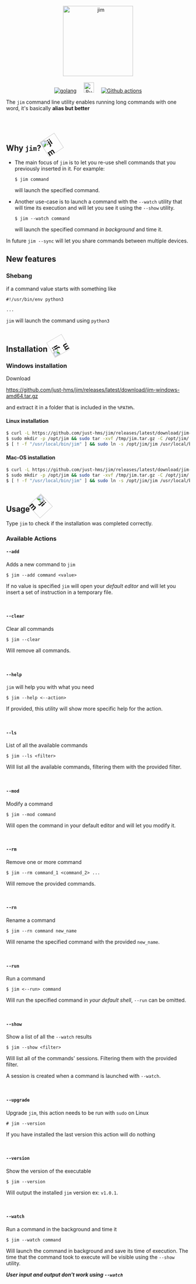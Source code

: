 <p align="center">
<img style="width:12rem;" src="./assets/jim.png" alt="jim">
<br>
<br>
<a href="https://go.dev"><img src="https://img.shields.io/badge/Go-00ADD8?style=for-the-badge&logo=go&logoColor=white" alt="golang"></a>
<a style="margin:0px 1rem;"href="https://github.com/tidwall/buntdb"><img style="height:28px;" src="https://github.com/tidwall/buntdb/raw/master/logo.png" alt="Bunt DB"></a>
<a href="https://github.com/features/actions"><img src="https://img.shields.io/badge/GitHub_Actions-2088FF?style=for-the-badge&logo=github-actions&logoColor=white" alt="Github actions"></a>
</p>
	
The `jim` command line utility enables running long commands with one word, it's basically __alias but better__

<br>

## Why `jim`? <img style="width:3rem;transform: translate(0, 0.5rem) rotate(-33deg);" src="./assets/jim.png" alt="jim">

- The main focus of `jim` is to let you re-use shell commands that you previously inserted in it. For example:

	```
	$ jim command
	```

	will launch the specified command.

- Another use-case is to launch a command with the `--watch` utility that will time its execution and will let you see it using the `--show` utility. 

	```
	$ jim --watch command
	```

	will launch the specified command *in background* and time it.

In future `jim --sync` will let you share commands between multiple devices.

## New features 

### Shebang 

if a command value starts with something like

```
#!/usr/bin/env python3

...
```

`jim` will launch the command using `python3`

## Installation <img style="width:3rem;transform: translate(0, 0.5rem) rotate(-120deg);" src="./assets/jim.png" alt="jim">

### Windows installation

Download

https://github.com/just-hms/jim/releases/latest/download/jim-windows-amd64.tar.gz 

and extract it in a folder that is included in the `%PATH%`.

#### Linux installation

```sh
$ curl -L https://github.com/just-hms/jim/releases/latest/download/jim-linux-amd64.tar.gz > /tmp/jim.tar.gz
$ sudo mkdir -p /opt/jim && sudo tar -xvf /tmp/jim.tar.gz -C /opt/jim/
$ [ ! -f "/usr/local/bin/jim" ] && sudo ln -s /opt/jim/jim /usr/local/bin/jim
```

#### Mac-OS installation

```sh
$ curl -L https://github.com/just-hms/jim/releases/latest/download/jim-darwin-amd64.tar.gz > /tmp/jim.tar.gz
$ sudo mkdir -p /opt/jim && sudo tar -xvf /tmp/jim.tar.gz -C /opt/jim/
$ [ ! -f "/usr/local/bin/jim" ] && sudo ln -s /opt/jim/jim /usr/local/bin/jim
```

## Usage <img style="width:3rem;transform: translate(0, 0.5rem) rotate(47deg);" src="./assets/jim.png" alt="jim">

Type `jim` to check if the installation was completed correctly.

### Available Actions

#### `--add`

Adds a new command to `jim`

```
$ jim --add command <value>
```

If no value is specified `jim` will open your *default editor* and will let you insert a set of instruction in a temporary file.

<br>

#### `--clear`

Clear all commands

```
$ jim --clear
```

Will remove all commands.

<br>

#### `--help`

`jim` will help you with what you need

```
$ jim --help <--action>
```

If provided, this utility will show more specific help for the action.

<br>

#### `--ls`

List of all the available commands

```
$ jim --ls <filter>
```

Will list all the available commands, filtering them with the provided filter.

<br>

#### `--mod`

Modify a command 

```
$ jim --mod command
```

Will open the command in your default editor and will let you modify it.

<br>

#### `--rm`

Remove one or more command 

```
$ jim --rm command_1 <command_2> ...
```

Will remove the provided commands.

<br>

#### `--rn`

Rename a command

```
$ jim --rn command new_name
```

Will rename the specified command with the provided `new_name`.

<br>

#### `--run`

Run a command

```
$ jim <--run> command
```

Will run the specified command in *your default shell*, `--run` can be omitted.

<br>

#### `--show`

Show a list of all the `--watch` results

```
$ jim --show <filter>
```

Will list all of the commands' sessions. Filtering them with the provided filter.

A session is created when a command is launched with `--watch`.

<br>

#### `--upgrade`

Upgrade `jim`, this action needs to be run with `sudo` on Linux

```
# jim --version
```

If you have installed the last version this action will do nothing

<br>

#### `--version`

Show the version of the executable

```
$ jim --version
```

Will output the installed `jim` version ex: `v1.0.1`.

<br>

#### `--watch`

Run a command in the background and time it

```
$ jim --watch command
```

Will launch the command in background and save its time of execution. The time that the command took to execute will be visible using the `--show` utility.

__*User input and output don't work using `--watch`*__
